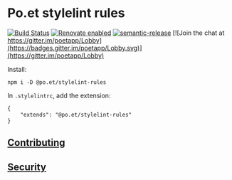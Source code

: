 # Po.et stylelint rules

[![Build Status](https://travis-ci.org/poetapp/stylelint-rules.svg?branch=master)](https://travis-ci.org/poetapp/stylelint-rules)
[![Renovate enabled](https://img.shields.io/badge/renovate-enabled-brightgreen.svg)](https://renovatebot.com/)
[![semantic-release](https://img.shields.io/badge/%20%20%F0%9F%93%A6%F0%9F%9A%80-semantic--release-e10079.svg)](https://github.com/semantic-release/semantic-release)
[![Join the chat at https://gitter.im/poetapp/Lobby](https://badges.gitter.im/poetapp/Lobby.svg)](https://gitter.im/poetapp/Lobby)

Install:

```
npm i -D @po.et/stylelint-rules
```

In  `.stylelintrc`, add the extension:

```
{
    "extends": "@po.et/stylelint-rules"
}
```

## [Contributing](https://github.com/poetapp/documentation/blob/master/CONTRIBUTING.md)

## [Security](https://github.com/poetapp/documentation/blob/master/SECURITY.md)
